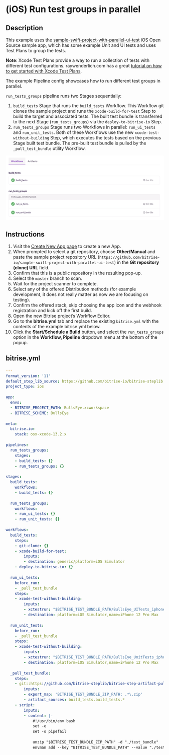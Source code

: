 # (iOS) Run test groups in parallel

## Description

This example uses the [sample-swift-project-with-parallel-ui-test](https://github.com/bitrise-io/sample-swift-project-with-parallel-ui-test) iOS Open Source sample app, which has some example Unit and UI tests and uses Test Plans to group the tests.

**Note**: Xcode Test Plans provide a way to run a collection of tests with different test configurations. raywenderlich.com has a great [tutorial on how to get started with Xcode Test Plans](https://www.raywenderlich.com/10212963-xcode-test-plans-for-ios-getting-started).

The example Pipeline config showcases how to run different test groups in parallel.

`run_tests_groups` pipeline runs two Stages sequentially:
1. `build_tests` Stage that runs the `build_tests` Workflow. This Workflow git clones the sample project and runs the `xcode-build-for-test` Step to build the target and associated tests. The built test bundle is transferred to the next Stage (`run_tests_groups`) via the `deploy-to-bitrise-io` Step.
1. `run_tests_groups` Stage runs two Workflows in parallel: `run_ui_tests` and `run_unit_tests`. Both of these Workflows use the new `xcode-test-without-building` Step, which executes the tests based on the previous Stage built test bundle. The pre-built test bundle is pulled by the `_pull_test_bundle` utility Workflow.

![A screenshot of the example Pipeline in Bitrise's web UI](./ios-run-test-groups-in-parallel.png)

## Instructions

1. Visit the [Create New App page](https://app.bitrise.io/apps/add) to create a new App.
1. When prompted to select a git repository, choose **Other/Manual** and paste the sample project repository URL (`https://github.com/bitrise-io/sample-swift-project-with-parallel-ui-test`) in the **Git repository (clone) URL** field.
1. Confirm that this is a public repository in the resulting pop-up.
1. Select the `master` branch to scan.
1. Wait for the project scanner to complete.
1. Select any of the offered Distribution methods (for example development, it does not really matter as now we are focusing on testing).
1. Confirm the offered stack, skip choosing the app icon and the webhook registration and kick off the first build.
1. Open the new Bitrise project’s Workflow Editor. 
1. Go to the **bitrise.yml** tab and replace the existing `bitrise.yml` with the contents of the example bitrise.yml below.
1. Click the **Start/Schedule a Build** button, and select the `run_tests_groups` option in the **Workflow, Pipeline** dropdown menu at the bottom of the popup.
    

## bitrise.yml

```yaml
---
format_version: '11'
default_step_lib_source: https://github.com/bitrise-io/bitrise-steplib.git
project_type: ios

app:
  envs:
  - BITRISE_PROJECT_PATH: BullsEye.xcworkspace
  - BITRISE_SCHEME: BullsEye

meta:
  bitrise.io:
    stack: osx-xcode-13.2.x

pipelines:
  run_tests_groups:
    stages:
    - build_tests: {}
    - run_tests_groups: {}

stages:
  build_tests:
    workflows:
    - build_tests: {}

  run_tests_groups:
    workflows:
    - run_ui_tests: {}
    - run_unit_tests: {}

workflows:
  build_tests:
    steps:
    - git-clone: {}
    - xcode-build-for-test:
        inputs:
        - destination: generic/platform=iOS Simulator
    - deploy-to-bitrise-io: {}

  run_ui_tests:
    before_run:
    - _pull_test_bundle
    steps:
    - xcode-test-without-building:
        inputs:
        - xctestrun: "$BITRISE_TEST_BUNDLE_PATH/BullsEye_UITests_iphonesimulator15.2-arm64-x86_64.xctestrun"
        - destination: platform=iOS Simulator,name=iPhone 12 Pro Max

  run_unit_tests:
    before_run:
    - _pull_test_bundle
    steps:
    - xcode-test-without-building:
        inputs:
        - xctestrun: "$BITRISE_TEST_BUNDLE_PATH/BullsEye_UnitTests_iphonesimulator15.2-arm64-x86_64.xctestrun"
        - destination: platform=iOS Simulator,name=iPhone 12 Pro Max
        
  _pull_test_bundle:
    steps:
    - git::https://github.com/bitrise-steplib/bitrise-step-artifact-pull.git@main:
        inputs:
        - export_map: 'BITRISE_TEST_BUNDLE_ZIP_PATH: .*\.zip'
        - artifact_sources: build_tests.build_tests.*
    - script:
        inputs:
        - content: |-
            #!/usr/bin/env bash
            set -e
            set -o pipefail

            unzip "$BITRISE_TEST_BUNDLE_ZIP_PATH" -d "./test_bundle"
            envman add --key "BITRISE_TEST_BUNDLE_PATH" --value "./test_bundle"
```
